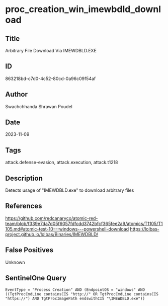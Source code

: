 # proc_creation_win_imewbdld_download

## Title
Arbitrary File Download Via IMEWDBLD.EXE

## ID
863218bd-c7d0-4c52-80cd-0a96c09f54af

## Author
Swachchhanda Shrawan Poudel

## Date
2023-11-09

## Tags
attack.defense-evasion, attack.execution, attack.t1218

## Description
Detects usage of "IMEWDBLD.exe" to download arbitrary files

## References
https://github.com/redcanaryco/atomic-red-team/blob/f339e7da7d05f6057fdfcdd3742bfcf365fee2a9/atomics/T1105/T1105.md#atomic-test-10---windows---powershell-download
https://lolbas-project.github.io/lolbas/Binaries/IMEWDBLD/

## False Positives
Unknown

## SentinelOne Query
```
EventType = "Process Creation" AND (EndpointOS = "windows" AND ((TgtProcCmdLine containsCIS "http://" OR TgtProcCmdLine containsCIS "https://") AND TgtProcImagePath endswithCIS "\IMEWDBLD.exe"))

```